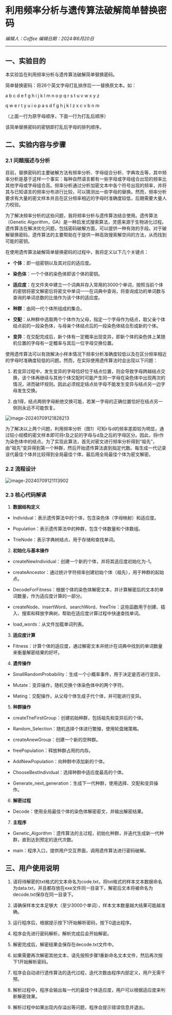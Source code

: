 # **利用频率分析与遗传算法破解简单替换密码**

*编辑人：Coffee 编辑日期：2024年6月20日*  

---

## 一、实验目的

本实验旨在利用频率分析与遗传算法破解简单替换密码。  

简单替换密码：将26个英文字母打乱排序后一一替换原文本。如：  

a b c d e f g h i j k l m n o p q r s t u v w x y z  

q w e r t y u i o p a s d f g h j k l z x c v b n m  

（上面一行为原字母顺序，下面一行为打乱后顺序）  

该简单替换密码的密钥即打乱后字母的排列顺序。  

## 二、实验内容与步骤  

### 2.1 问题描述与分析  

目前，替换密码的主要破解方法有频率分析、字母组合分析、字典攻击等，其中频率分析是基于这样一个事实：每种自然语言都有一些字母或字母组合出现的频率比其他字母或字母组合高。频率分析通过分析加密文本中各个符号出现的频率，并将其与已知语言的频率分布进行比较，可以猜测出一些字母的替换。然而，频率分析要求有大量的密文样本并且在区分频率相近的字母时准确度较低，后期需要大量人力校验。  

为了解决频率分析的这些问题，我将频率分析与遗传算法结合使用。遗传算法（Genetic Algorithm，GA）是一种启发式搜索算法，灵感来源于生物进化过程。遗传算法在解决优化问题，包括密码破解方面，可以提供一种有效的手段。对于破解替换密码，遗传算法的主要帮助在于提供一种高效搜索解空间的方法，从而找到可能的密钥。  

在使用遗传算法破解简单替换密码的过程中，我将定义以下几个关键点：  

- **个体**：即一组密钥以及其对应的适应度。  

- **染色体**：一个个体的染色体即该个体的密钥。  

- **适应度**：在文件夹中建立一个词典并存入常用的3000个单词，按照当前个体的密钥将密文解密后将密文中单词一一在词典中查询，将查询成功的单词数与查询的单词总数的比值作为该个体的适应度。  

- **种群**：由同一代个体所组成的集合。  

- **交配**：从种群中选取两个个体作为父母，指定一个字母作为结点，取父亲个体结点前的一段染色体，与母亲个体结点后的一段染色体结合形成新的个体。  

- **变异**：在交配完成后，新个体有一定概率出现变异，即新个体的染色体上某随机位置的字母有一定概率与其后一位字母交换位置。  

使用遗传算法可以有效解决小样本情况下频率分析准确度较低以及在区分频率相近的字母时准确度较低的问题。然而，在实际使用遗传算法时会出现以下问题：  

1. 若变异过程中，发生变异的字母恰好位于结点位置，则会导致字母跨越结点交换，该个体再继续与其他个体交配时可能产生同一字母在染色体中出现两次的情况，进而破坏规则。因此必须规定结点处字母不能发生变异与结点另一边字母发生交换。  

2. 由1得，结点两侧字母断绝交换可能，若某一字母的正确位置恰好在结点另一侧则永远不可能恢复。  

 ![image-20240709121828213](C:\Users\coffee\AppData\Roaming\Typora\typora-user-images\image-20240709121828213.png)

为了解决以上两个问题，利用频率分析（图1）可知r与d的频率差距较为明显，通过较小规模的密文样本即可将r及之前的字母与d及之后的字母区分。因此，将r作为染色体中的结点。为了实现此算法，首先对密文进行频率分析得到“祖先”，由“祖先”变异得到第一个种群，然后开始遗传算法直到指定代数。每生成一代记录该代最佳个体并比较得到全局最佳个体，最后用全局最佳个体为密文解密。  

### 2.2 流程设计  

![image-20240709121113902](C:\Users\coffee\AppData\Roaming\Typora\typora-user-images\image-20240709121113902.png)

### 2.3 核心代码解读  

1. **数据结构定义**  

- Individual：表示遗传算法中的个体，包含染色体（字母映射）和适应度。  

- Population：表示遗传算法中的种群，包含个体数量和个体数组。  

- TrieNode：表示字典树结点，用于存储和查找单词。  

2. **初始化与基本操作**  

- createNewIndividual：创建一个新的个体，并将其适应度初始化为-1。  

- createAncestor：通过统计字符频率创建初始个体（祖先），用于种群的起始点。  

- DecodeForFitness：根据个体的染色体解密文本，并计算解密后的文本的单词数量，作为适应度计算的一部分。  

- createNode、insertWord、searchWord、freeTrie：这些函数用于创建、插入、搜索和释放字典树，帮助在适应度计算过程中快速查找单词。  

- load_words：从文件加载单词列表。  

3. **适应度计算**  

- Fitness：计算个体的适应度，通过解密文本并统计在词典中找到的单词数量来衡量解密结果的好坏。  

4. **遗传操作**  

- SmallRandomProbability：生成一个小概率事件，用于决定是否进行变异。  

- Mutate：变异操作，随机交换个体染色体中的两个字符。  

- Mating：交配操作，从父母个体生成子代个体，并可能进行变异。  

5. **种群操作**  

- createTheFirstGroup：创建初始种群，包括祖先和变异后的个体。  

- Random_Selection：随机选择个体进行繁殖，使用轮盘赌策略。  

- createAnewGroup：创建一个新的空种群。  

- freePopulation：释放种群占用的内存。  

- AddNewPopulation：向种群中添加新的个体。  

- ChooseBestIndividual：选择种群中适应度最高的个体。  

- Generate_next_generation：生成下一代种群，使用选择、交配和变异操作。  

6. **解密过程**  

- Decode：使用全局最佳个体的染色体解密密文，并输出解密结果。  

7. **主程序**  

- Genetic_Algorithm：遗传算法的主过程，初始化种群，并迭代生成新一代种群，直到达到预定的迭代次数。  

- main：程序入口，提供用户交互界面，调用遗传算法进行密码破解。  

## 三、用户使用说明  

1. 请将待解密的txt格式的文本命名为code.txt，将txt格式的样本文本数据命名为data.txt，并且都存放在exe文件同一目录下，解密后文本将被命名为decode.txt保存在同一目录下。  

2. 请确保样本文本足够大（至少3000个单词），样本文本数量越大结果可能越准确。  

3. 运行程序后，根据提示按下1开始解析密码，按下0退出程序。  

4. 程序会先进行密码解析，解析完成后会开始解密。  

5. 解密完成后，解密结果会保存在decode.txt文件中。  

6. 如果需要再次解密其他文本，请先按照步骤1重新命名文本文件，然后再次按下1开始解析密码。  

7. 程序会自动进行遗传算法的迭代过程，迭代次数由程序内部定义，用户无需干预。  

8. 解析过程中，程序会输出每一代的最佳个体适应度，用户可以根据适应度来判断解密效果。  

9. 解析过程中如果出现内存溢出等问题，程序会提示错误信息并退出。  

